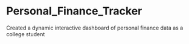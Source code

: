 # Personal_Finance_Tracker
Created a dynamic interactive dashboard of personal finance data as a college student
